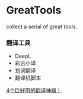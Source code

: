 # GreatTools
collect a serial of great tools.

### 翻译工具

- DeepL
- 彩云小译
- 划词翻译
- 翻译机脚本

[4个巨好用的翻译神器！](https://www.youtube.com/watch?v=pbC6tUc5uzk)
